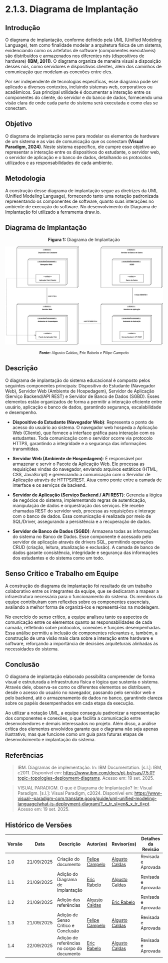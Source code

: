 # 2.1.3. Diagrama de Implantação 

## Introdução 

O diagrama de implantação, conforme definido pela UML (Unified Modeling Language), tem como finalidade modelar a arquitetura física de um sistema, evidenciando como os artefatos de software (componentes executáveis) são distribuídos e armazenados nos diferentes nós (dispositivos de hardware) **(IBM, 2011)**. O diagrama organiza de maneira visual a disposição desses nós, como servidores e dispositivos clientes, além dos caminhos de comunicação que modelam as conexões entre eles.

Por ser independente de tecnologias específicas, esse diagrama pode ser aplicado a diversos contextos, incluindo sistemas web, corporativos ou acadêmicos. Sua principal utilidade é documentar a interação entre os componentes do cliente, do servidor e do banco de dados, fornecendo uma visão clara de onde cada parte do sistema será executada e como elas se conectam.

## Objetivo

O diagrama de implantação serve para modelar os elementos de hardware de um sistema e as vias de comunicação que os conectam **(Visual Paradigm, 2024)**. Neste sistema específico, ele cumpre esse objetivo ao representar a interação entre os dispositivos do estudante, o servidor web, o servidor de aplicação e o banco de dados, detalhando os protocolos utilizados e as responsabilidades de cada ambiente.

## Metodologia 

A construção desse diagrama de implantação segue as diretrizes da UML (Unified Modeling Language), fornecendo tanto uma notação padronizada representando os componentes de software, quanto suas interações no ambiente de execução do software. No desenvolvimento do Diagrama de Implantação foi utilizado a ferramenta draw.io. 


## Diagrama de Implantação


<p align="center" style="font-size: 12;"><b>Figura 1:</b> Diagrama de Implantação</p>

![Diagrama_de_Implantação](/../Assets/implantacao.png)

<p align="center" style="font-size: 12;"><small><b>Fonte:</b>  Algusto Caldas, Eric Rabelo e Filipe Campelo</small></p>


## Descrição

O diagrama de implantação do sistema educacional é composto pelos seguintes componentes principais: Dispositivo do Estudante (Navegador Web), Servidor Web (Ambiente de Hospedagem), Servidor de Aplicação (Serviço Backend/API REST) e Servidor de Banco de Dados (SGBD). Esses elementos estão organizados de forma a permitir a interação eficiente entre usuário, aplicação e banco de dados, garantindo segurança, escalabilidade e desempenho.

- **Dispositivo do Estudante (Navegador Web)**:
Representa o ponto de acesso do usuário ao sistema. O navegador web hospeda a Aplicação Web (Cliente), que fornece a interface gráfica para interação com os estudantes. Toda comunicação com o servidor ocorre via protocolo HTTPS, garantindo a integridade e a segurança das informações transmitidas.

- **Servidor Web (Ambiente de Hospedagem)**:
É responsável por armazenar e servir o Pacote da Aplicação Web. Ele processa as requisições vindas do navegador, enviando arquivos estáticos (HTML, CSS, JavaScript) e gerenciando a comunicação com o Servidor de Aplicação através de HTTPS/REST. Atua como ponte entre a camada de interface e os serviços de backend.

- **Servidor de Aplicação (Serviço Backend / API REST)**:
Gerencia a lógica de negócios do sistema, implementando regras de autenticação, manipulação de dados e orquestração dos serviços. Ele recebe chamadas REST do servidor web, processa as requisições e interage com o banco de dados. Essa comunicação é realizada por meio de SQL/Driver, assegurando a persistência e a recuperação de dados.

- **Servidor de Banco de Dados (SGBD)**:
Armazena todas as informações do sistema no Banco de Dados. Esse componente é acessado pelo servidor de aplicação através de drivers SQL, permitindo operações CRUD (criação, leitura, atualização e exclusão). A camada de banco de dados garante consistência, integridade e segurança das informações dos estudantes e do sistema como um todo.

## Senso Crítico e Trabalho em Equipe

A construção do diagrama de implantação foi resultado de um trabalho colaborativo entre os integrantes da equipe, que se dedicaram a mapear a infraestrutura necessária para o funcionamento do sistema. Os membros da equipe contribuíram com reflexões sobre os componentes essenciais, avaliando a melhor forma de organizá-los e representá-los na modelagem.

No exercício do senso crítico, a equipe analisou tanto os aspectos de comunicação entre os elementos quanto as responsabilidades de cada camada, refletindo sobre protocolos, conexões e funções desempenhadas. Essa análise permitiu a inclusão de componentes relevantes e, também, a construção de uma visão mais clara sobre a interação entre hardware e software, reforçando a importância de decisões arquiteturais alinhadas às necessidades do sistema.

## Conclusão
O diagrama de implantação elaborado possibilita compreender de forma visual e estruturada a infraestrutura física e lógica que sustenta o sistema. Através dele, observa-se como os diferentes elementos se distribuem, desde o acesso do usuário no navegador, passando pelo servidor web e pelo backend, até o armazenamento de dados no banco, garantindo clareza sobre os papéis desempenhados em cada etapa da execução.

Ao utilizar a notação UML, a equipe conseguiu padronizar a representação dos componentes e conexões, o que facilita a comunicação entre desenvolvedores e demais interessados no projeto. Além disso, a análise crítica dos elementos envolvidos garante que o diagrama não seja apenas ilustrativo, mas que funcione como um guia para futuras etapas de desenvolvimento e implantação do sistema.

## Referências

> IBM. Diagramas de implementação. In: IBM Documentation. [s.l.]: IBM, c2011. Disponível em: https://www.ibm.com/docs/pt-br/rsas/7.5.0?topic=topologies-deployment-diagrams. Acesso em: 19 set. 2025.

> VISUAL PARADIGM. O que é Diagrama de Implantação? In: Visual Paradigm. [s.l.]: Visual Paradigm, c2024. Disponível em: https://www-visual--paradigm-com.translate.goog/guide/uml-unified-modeling-language/what-is-deployment-diagram/?_x_tr_sl=en&_x_tr_tl=pt. Acesso em: 19 set. 2025.



## Histórico de Versões

| Versão | Data | Descrição | Autor(es) | Revisor(es) | Detalhes da Revisão |
| -- | -- | -- | -- | -- | -- |
| 1.0 | 21/09/2025 | Criação do documento | [Felipe Campelo](https://github.com/felipeacampelo) | [Algusto Caldas](https://github.com/Algusto-RC)  | Revisada e Aprovada |
| 1.1 | 21/09/2025 | Adição do Diagrama de Implantação | [Eric Rabelo](https://github.com/rabelzx) | [Algusto Caldas](https://github.com/Algusto-RC)  | Revisada e Aprovada |
| 1.2 | 21/09/2025 | Adição das referências | [Algusto Caldas](https://github.com/Algusto-RC)  |  [Eric Rabelo](https://github.com/rabelzx)  | Revisada e Aprovada |
| 1.3 | 21/09/2025 | Adição de Senso Crítico e Conclusão| [Felipe Campelo](https://github.com/felipeacampelo) | [Algusto Caldas](https://github.com/Algusto-RC) | Revisada e Aprovada |
| 1.4 | 22/09/2025 | Adição de referências no corpo do documento | [Eric Rabelo](https://github.com/rabelzx) | [Algusto Caldas](https://github.com/Algusto-RC) | Revisada e Aprovada |